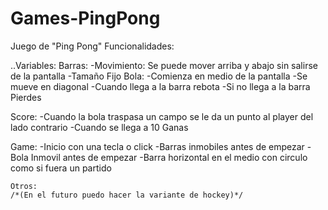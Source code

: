 # Games-PingPong
 
Juego de "Ping Pong"
 Funcionalidades:

 ..Variables:
 Barras: 
    -Movimiento: Se puede mover arriba y abajo sin salirse de la pantalla
    -Tamaño Fijo
 Bola:
    -Comienza en medio de la pantalla
    -Se mueve en diagonal
    -Cuando llega a la barra rebota
    -Si no llega a la barra Pierdes

 Score:
    -Cuando la bola traspasa un campo se le da un punto al player del lado contrario
    -Cuando se llega a 10 Ganas

 Game:
    -Inicio con una tecla o click
    -Barras inmobiles antes de empezar
    -Bola Inmovil antes de empezar
    -Barra horizontal en el medio con circulo como si fuera un partido
    
    Otros:
    /*(En el futuro puedo hacer la variante de hockey)*/
